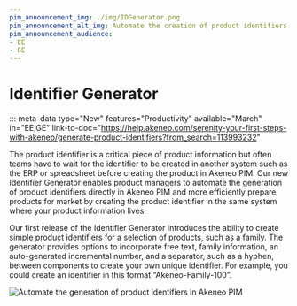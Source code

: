 ```yaml
---
pim_announcement_img: ./img/IDGenerator.png
pim_announcement_alt_img: Automate the creation of product identifiers in Akeneo PIM
pim_announcement_audience:
- EE
- GE
---
```


# Identifier Generator
::: meta-data type="New" features="Productivity" available="March" in="EE,GE" link-to-doc="https://help.akeneo.com/serenity-your-first-steps-with-akeneo/generate-product-identifiers?from_search=113993232"

The product identifier is a critical piece of product information but often teams have to wait for the identifier to be created in another system such as the ERP or spreadsheet before creating the product in Akeneo PIM. Our new Identifier Generator enables product managers to automate the generation of product identifiers directly in Akeneo PIM and more efficiently prepare products for market by creating the product identifier in the same system where your product information lives. 

Our first release of the Identifier Generator introduces the ability to create simple product identifiers for a selection of products, such as a family. The generator provides options to incorporate free text, family information, an auto-generated incremental number, and a separator, such as a hyphen, between components to create your own unique identifier. For example, you could create an identifier in this format “Akeneo-Family-100”.



![Automate the generation of product identifiers in Akeneo PIM](../img/IDGenerator.png)

